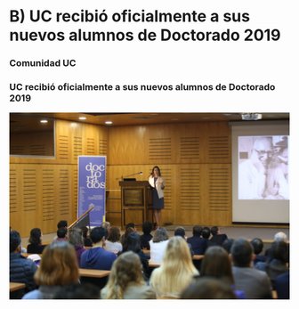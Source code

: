 # B\) UC recibió oficialmente a sus nuevos alumnos de Doctorado 2019

### Comunidad UC

### UC recibió oficialmente a sus nuevos alumnos de Doctorado 2019

![La subsecretaria Carolina Torrealba present&#xF3; la charla magistral &#x201C;La b&#xFA;squeda por el conocimiento en Chile &#x2013; Fragmentos&#x201D;. Durante su intervenci&#xF3;n se habl&#xF3; sobre el proceso de desarrollo de la investigaci&#xF3;n cient&#xED;fica en nuestro pa&#xED;s.](../../.gitbook/assets/nuevos-alumnos-doctorado-2019.jpg)

